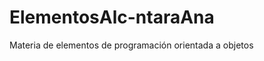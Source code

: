 ElementosAlc-ntaraAna
=====================

Materia de elementos de programación orientada a objetos
